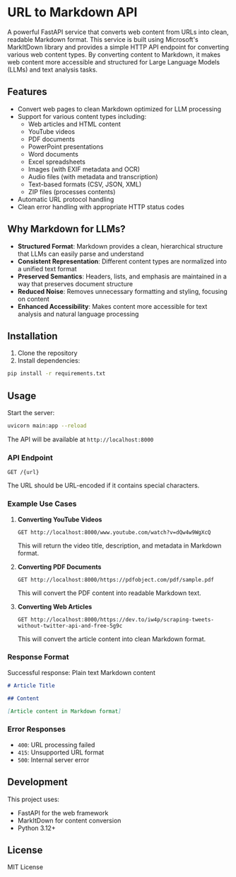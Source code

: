 # URL to Markdown API

A powerful FastAPI service that converts web content from URLs into clean, readable Markdown format. This service is built using Microsoft's MarkItDown library and provides a simple HTTP API endpoint for converting various web content types. By converting content to Markdown, it makes web content more accessible and structured for Large Language Models (LLMs) and text analysis tasks.

## Features

- Convert web pages to clean Markdown optimized for LLM processing
- Support for various content types including:
  - Web articles and HTML content
  - YouTube videos
  - PDF documents
  - PowerPoint presentations
  - Word documents
  - Excel spreadsheets
  - Images (with EXIF metadata and OCR)
  - Audio files (with metadata and transcription)
  - Text-based formats (CSV, JSON, XML)
  - ZIP files (processes contents)
- Automatic URL protocol handling
- Clean error handling with appropriate HTTP status codes

## Why Markdown for LLMs?

- **Structured Format**: Markdown provides a clean, hierarchical structure that LLMs can easily parse and understand
- **Consistent Representation**: Different content types are normalized into a unified text format
- **Preserved Semantics**: Headers, lists, and emphasis are maintained in a way that preserves document structure
- **Reduced Noise**: Removes unnecessary formatting and styling, focusing on content
- **Enhanced Accessibility**: Makes content more accessible for text analysis and natural language processing

## Installation

1. Clone the repository
2. Install dependencies:

```bash
pip install -r requirements.txt
```

## Usage

Start the server:

```bash
uvicorn main:app --reload
```

The API will be available at `http://localhost:8000`

### API Endpoint

```
GET /{url}
```

The URL should be URL-encoded if it contains special characters.

### Example Use Cases

1. **Converting YouTube Videos**

   ```
   GET http://localhost:8000/www.youtube.com/watch?v=dQw4w9WgXcQ
   ```

   This will return the video title, description, and metadata in Markdown format.

2. **Converting PDF Documents**

   ```
   GET http://localhost:8000/https://pdfobject.com/pdf/sample.pdf
   ```

   This will convert the PDF content into readable Markdown text.

3. **Converting Web Articles**
   ```
   GET http://localhost:8000/https://dev.to/iw4p/scraping-tweets-without-twitter-api-and-free-5g9c
   ```
   This will convert the article content into clean Markdown format.

### Response Format

Successful response: Plain text Markdown content

```markdown
# Article Title

## Content

[Article content in Markdown format]
```

### Error Responses

- `400`: URL processing failed
- `415`: Unsupported URL format
- `500`: Internal server error

## Development

This project uses:

- FastAPI for the web framework
- MarkItDown for content conversion
- Python 3.12+

## License

MIT License

